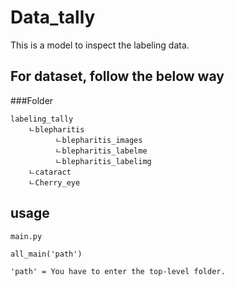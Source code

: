 # Data_tally

This is a model to inspect the labeling data.


## For dataset, follow the below way

###Folder
```
labeling_tally
    ㄴblepharitis
          ㄴblepharitis_images
          ㄴblepharitis_labelme
          ㄴblepharitis_labelimg
    ㄴcataract
    ㄴCherry_eye
```

## usage

```
main.py

all_main('path')  

'path' = You have to enter the top-level folder.
```
